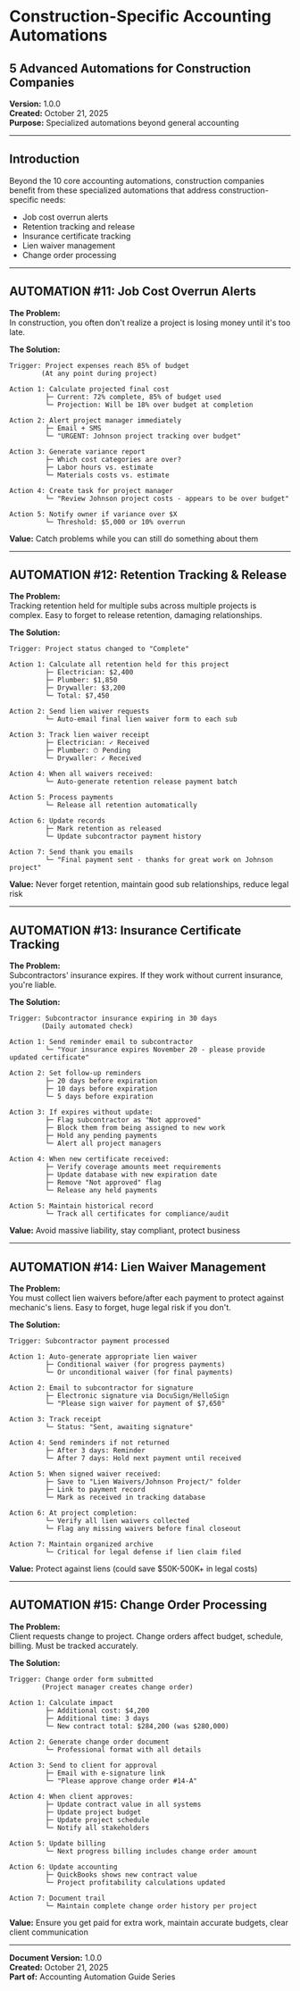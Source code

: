# Construction-Specific Accounting Automations
## 5 Advanced Automations for Construction Companies

**Version:** 1.0.0  
**Created:** October 21, 2025  
**Purpose:** Specialized automations beyond general accounting

---

## Introduction

Beyond the 10 core accounting automations, construction companies benefit from these specialized automations that address construction-specific needs:

- Job cost overrun alerts
- Retention tracking and release
- Insurance certificate tracking
- Lien waiver management
- Change order processing

---

## AUTOMATION #11: Job Cost Overrun Alerts

**The Problem:**  
In construction, you often don't realize a project is losing money until it's too late.

**The Solution:**
```
Trigger: Project expenses reach 85% of budget
        (At any point during project)

Action 1: Calculate projected final cost
         ├─ Current: 72% complete, 85% of budget used
         └─ Projection: Will be 18% over budget at completion

Action 2: Alert project manager immediately
         ├─ Email + SMS
         └─ "URGENT: Johnson project tracking over budget"

Action 3: Generate variance report
         ├─ Which cost categories are over?
         ├─ Labor hours vs. estimate
         └─ Materials costs vs. estimate

Action 4: Create task for project manager
         └─ "Review Johnson project costs - appears to be over budget"

Action 5: Notify owner if variance over $X
         └─ Threshold: $5,000 or 10% overrun
```

**Value:** Catch problems while you can still do something about them

---

## AUTOMATION #12: Retention Tracking & Release

**The Problem:**  
Tracking retention held for multiple subs across multiple projects is complex. Easy to forget to release retention, damaging relationships.

**The Solution:**
```
Trigger: Project status changed to "Complete"

Action 1: Calculate all retention held for this project
         ├─ Electrician: $2,400
         ├─ Plumber: $1,850
         ├─ Drywaller: $3,200
         └─ Total: $7,450

Action 2: Send lien waiver requests
         └─ Auto-email final lien waiver form to each sub

Action 3: Track lien waiver receipt
         ├─ Electrician: ✓ Received
         ├─ Plumber: ⏱ Pending
         └─ Drywaller: ✓ Received

Action 4: When all waivers received:
         └─ Auto-generate retention release payment batch

Action 5: Process payments
         └─ Release all retention automatically

Action 6: Update records
         ├─ Mark retention as released
         └─ Update subcontractor payment history

Action 7: Send thank you emails
         └─ "Final payment sent - thanks for great work on Johnson project"
```

**Value:** Never forget retention, maintain good sub relationships, reduce legal risk

---

## AUTOMATION #13: Insurance Certificate Tracking

**The Problem:**  
Subcontractors' insurance expires. If they work without current insurance, you're liable.

**The Solution:**
```
Trigger: Subcontractor insurance expiring in 30 days
        (Daily automated check)

Action 1: Send reminder email to subcontractor
         └─ "Your insurance expires November 20 - please provide updated certificate"

Action 2: Set follow-up reminders
         ├─ 20 days before expiration
         ├─ 10 days before expiration
         └─ 5 days before expiration

Action 3: If expires without update:
         ├─ Flag subcontractor as "Not approved"
         ├─ Block them from being assigned to new work
         ├─ Hold any pending payments
         └─ Alert all project managers

Action 4: When new certificate received:
         ├─ Verify coverage amounts meet requirements
         ├─ Update database with new expiration date
         ├─ Remove "Not approved" flag
         └─ Release any held payments

Action 5: Maintain historical record
         └─ Track all certificates for compliance/audit
```

**Value:** Avoid massive liability, stay compliant, protect business

---

## AUTOMATION #14: Lien Waiver Management

**The Problem:**  
You must collect lien waivers before/after each payment to protect against mechanic's liens. Easy to forget, huge legal risk if you don't.

**The Solution:**
```
Trigger: Subcontractor payment processed

Action 1: Auto-generate appropriate lien waiver
         ├─ Conditional waiver (for progress payments)
         └─ Or unconditional waiver (for final payments)

Action 2: Email to subcontractor for signature
         ├─ Electronic signature via DocuSign/HelloSign
         └─ "Please sign waiver for payment of $7,650"

Action 3: Track receipt
         └─ Status: "Sent, awaiting signature"

Action 4: Send reminders if not returned
         ├─ After 3 days: Reminder
         └─ After 7 days: Hold next payment until received

Action 5: When signed waiver received:
         ├─ Save to "Lien Waivers/Johnson Project/" folder
         ├─ Link to payment record
         └─ Mark as received in tracking database

Action 6: At project completion:
         └─ Verify all lien waivers collected
         └─ Flag any missing waivers before final closeout

Action 7: Maintain organized archive
         └─ Critical for legal defense if lien claim filed
```

**Value:** Protect against liens (could save $50K-500K+ in legal costs)

---

## AUTOMATION #15: Change Order Processing

**The Problem:**  
Client requests change to project. Change orders affect budget, schedule, billing. Must be tracked accurately.

**The Solution:**
```
Trigger: Change order form submitted
        (Project manager creates change order)

Action 1: Calculate impact
         ├─ Additional cost: $4,200
         ├─ Additional time: 3 days
         └─ New contract total: $284,200 (was $280,000)

Action 2: Generate change order document
         └─ Professional format with all details

Action 3: Send to client for approval
         ├─ Email with e-signature link
         └─ "Please approve change order #14-A"

Action 4: When client approves:
         ├─ Update contract value in all systems
         ├─ Update project budget
         ├─ Update project schedule
         └─ Notify all stakeholders

Action 5: Update billing
         └─ Next progress billing includes change order amount

Action 6: Update accounting
         ├─ QuickBooks shows new contract value
         └─ Project profitability calculations updated

Action 7: Document trail
         └─ Maintain complete change order history per project
```

**Value:** Ensure you get paid for extra work, maintain accurate budgets, clear client communication

---

**Document Version:** 1.0.0  
**Created:** October 21, 2025  
**Part of:** Accounting Automation Guide Series

